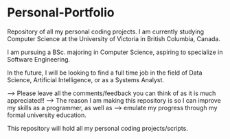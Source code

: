 # Personal-Portfolio
Repository of all my personal coding projects.
I am currently studying Computer Science at the University of Victoria in British Columbia, Canada.



I am pursuing a BSc. majoring in Computer Science, aspiring to specialize in Software Engineering.



In the future, I will be looking to find a full time job in the field of Data Science, Artificial Intelligence,
or as a Systems Analyst.


--> Please leave all the comments/feedback you can think of as it is much appreciated!!
--> The reason I am making this repository is so I can improve my skills as a programmer, as well as
--> emulate my progress through my formal university education.


This repository will hold all my personal coding projects/scripts.
